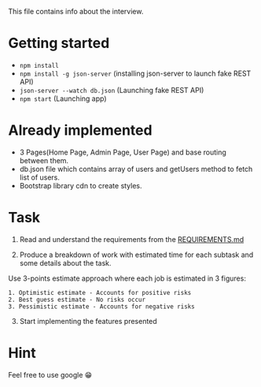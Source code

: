 This file contains info about the interview.

# Getting started

- `npm install`
- `npm install -g json-server` (installing json-server to launch fake REST API)
- `json-server --watch db.json` (Launching fake REST API)
- `npm start` (Launching app)

# Already implemented

- 3 Pages(Home Page, Admin Page, User Page) and base routing between them.
- db.json file which contains array of users and getUsers method to fetch list of users.
- Bootstrap library cdn to create styles.

# Task

1. Read and understand the requirements from the [REQUIREMENTS.md](./REQUREMENTS.md)

2. Produce a breakdown of work with estimated time for each subtask and some details about the task.

Use 3-points estimate approach where each job is estimated in 3 figures:

    1. Optimistic estimate - Accounts for positive risks
    2. Best guess estimate - No risks occur
    3. Pessimistic estimate - Accounts for negative risks

3. Start implementing the features presented

# Hint

Feel free to use google 😁